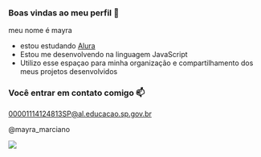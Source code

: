 ### Boas vindas ao meu perfil 💚

meu nome é mayra  

- estou estudando [Alura](https://www.alura.com.br)
- Estou me desenvolvendo na linguagem JavaScript
- Utilizo esse espaçao para minha organização e compartilhamento dos meus projetos desenvolvidos

### Você entrar em contato comigo 📫

00001114124813SP@al.educacao.sp.gov.br 

@mayra_marciano

![](https://media.tenor.com/ePPh0sbZNy8AAAAM/exactement-ce-que-je-pensais-oh-mon-dieu.gif)
